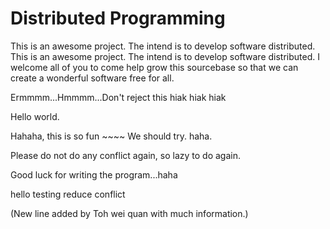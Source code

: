 Distributed Programming
=======================

This is an awesome project. The intend is to develop software distributed.
This is an awesome project. The intend is to develop software distributed. I welcome all of you to come help grow this sourcebase so that we can create a wonderful software free for all.


Ermmmm...Hmmmm...Don't reject this hiak hiak hiak

Hello world.

Hahaha, this is so fun ~~~~ 
We should try. haha.

Please do not do any conflict again, so lazy to do again.

Good luck for writing the program...haha

hello testing reduce conflict


(New line added by Toh wei quan with much information.)

